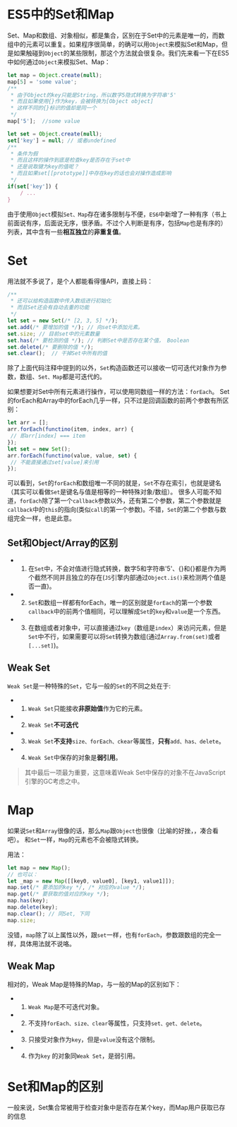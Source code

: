 # ES5中的Set和Map
Set、Map和数组、对象相似，都是集合，区别在于Set中的元素是唯一的，而数组中的元素可以重复。如果程序很简单，的确可以用`Object`来模拟Set和Map，但是如果触碰到`Object`的某些限制，那这个方法就会很复杂。我们先来看一下在ES5中如何通过`Object`来模拟Set、Map：
```javascript
let map = Object.create(null);
map[5] = 'some value';
/**
 * 由于Object的key只能是String，所以数字5隐式转换为字符串'5'
 * 而且如果使用{}作为key，会被转换为[Object object]
 * 这样不同的{}标识的值却是同一个 
 */
map['5'];  //some value

let set = Object.create(null);
set['key'] = null; // 或者undefined
/** 
 * 条件为假
 * 而且这样的操作到底是检查key是否存在于set中
 * 还是说取键为key的值呢？
 * 而且如果set[[prototype]]中存在key的话也会对操作造成影响
 */
if(set['key']) {
	/ ...
}
```

由于使用`Object`模拟`Set、Map`存在诸多限制与不便，`ES6`中新增了一种有序（书上前面说有序，后面说无序，很矛盾。不过个人判断是有序，包括`Map`也是有序的）列表，其中含有一些**相互独立**的**非重复值**。

# Set
用法就不多说了，是个人都能看得懂API，直接上码：
```javascript
/**
 * 还可以给构造函数中传入数组进行初始化
 * 而且Set还会有自动去重的功能
 */
let set = new Set(/* [2, 3, 5] */);
set.add(/* 要增加的值 */); // 向set中添加元素。
set.size; // 目前set中的元素数量
set.has(/* 要检测的值 */); // 判断Set中是否存在某个值， Boolean
set.delete(/* 要删除的值 */);
set.clear();  // 干掉Set中所有的值
```
除了上面代码注释中提到的以外，`Set`构造函数还可以接收一切可迭代对象作为参数，数组、`Set、Map`都是可迭代的。

如果想要对Set中所有元素进行操作，可以使用同数组一样的方法：`forEach`。
Set的forEach和Array中的forEach几乎一样，只不过是回调函数的前两个参数有所区别：
```javascript
let arr = [];
arr.forEach(functino(item, index, arr) {
 // 即arr[index] === item
});
let set = new Set();
arr.forEach(functino(value, value, set) {
 // 不能直接通过set[value]来引用
});
```
可以看到，`Set`的`forEach`和数组唯一不同的就是，`Set`不存在索引，也就是键名（其实可以看做`Set`是键名与值是相等的一种特殊对象/数组）。
很多人可能不知道，`forEach`除了第一个`callback`参数以外，还有第二个参数，第二个参数就是`callback`中的`this`的指向(类似`call`的第一个参数)。不错，`Set`的第二个参数与数组完全一样，也是此意。

## Set和Object/Array的区别
+ 1. 在`Set`中，不会对值进行隐式转换，数字5和字符串'5'、{}和{}都是作为两个截然不同并且独立的存在(`JS`引擎内部通过`Object.is()`来检测两个值是否一直)。
+ 2. `Set`和数组一样都有forEach，唯一的区别就是`forEach`的第一个参数`callback`中的前两个值相同，可以理解成`Set`的`key`和`value`是一个东西。
+ 3. 在数组或者对象中，可以直接通过`key`（数组是`index`）来访问元素，但是`Set`中不行，如果需要可以将`Set`转换为数组(通过`Array.from(set)`或者`[...set]`)。

## Weak Set
`Weak Set`是一种特殊的`Set`，它与一般的`Set`的不同之处在于:
+ 1. `Weak Set`只能接收**非原始值**作为它的元素。
+ 2. `Weak Set`**不可迭代**
+ 3. `Weak Set`**不支持**`size、forEach、ckear`等属性，**只有**`add、has、delete`。
+ 4. `Weak Set`中保存的对象是**弱引用**。

> 其中最后一项最为重要，这意味着Weak Set中保存的对象不在JavaScript引擎的GC考虑之中。

# Map
如果说`Set`和`Array`很像的话，那么`Map`跟`Object`也很像（比喻的好挫，，凑合看吧）。
和`Set`一样，`Map`的元素也不会被隐式转换。

用法：
```JavaScript
let map = new Map();
// 也可以：
let _map = new Map([[key0, value0], [key1, value1]]);
map.set(/* 要添加的key */, /* 对应的value */);
map.get(/* 要获取的值对应的key */);
map.has(key);
map.delete(key);
map.clear(); // 同Set, 下同
map.size;
```
没错，`map`除了以上属性以外，跟`set`一样，也有`forEach`，参数跟数组的完全一样，具体用法就不说咯。

## Weak Map
相对的，Weak Map是特殊的Map，与一般的Map的区别如下：
+ 1. `Weak Map`是不可迭代对象。
+ 2. 不支持`forEach、size、clear`等属性，只支持`set、get、delete`。
+ 3. 只接受对象作为`key`，但是`value`没有这个限制。
+ 4. 作为`key` 的对象同`Weak Set`，是弱引用。

# Set和Map的区别
一般来说，Set集合常被用于检查对象中是否存在某个key，而Map用户获取已存的信息